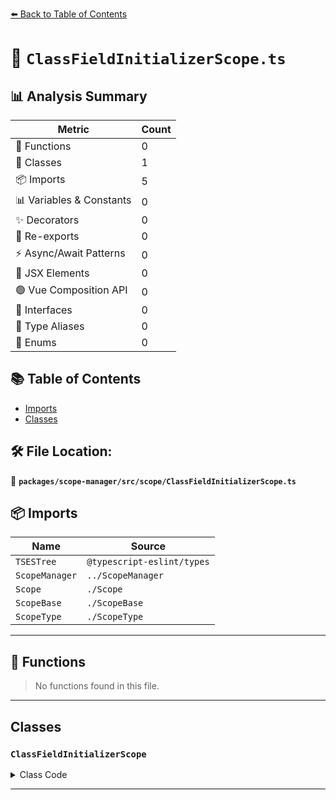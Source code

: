 [⬅️ Back to Table of Contents](../../../../index.md)

# 📄 `ClassFieldInitializerScope.ts`

## 📊 Analysis Summary

| Metric | Count |
|--------|-------|
| 🔧 Functions | 0 |
| 🧱 Classes | 1 |
| 📦 Imports | 5 |
| 📊 Variables & Constants | 0 |
| ✨ Decorators | 0 |
| 🔄 Re-exports | 0 |
| ⚡ Async/Await Patterns | 0 |
| 💠 JSX Elements | 0 |
| 🟢 Vue Composition API | 0 |
| 📐 Interfaces | 0 |
| 📑 Type Aliases | 0 |
| 🎯 Enums | 0 |

## 📚 Table of Contents

- [Imports](#imports)
- [Classes](#classes)

## 🛠️ File Location:
📂 **`packages/scope-manager/src/scope/ClassFieldInitializerScope.ts`**

## 📦 Imports

| Name | Source |
|------|--------|
| `TSESTree` | `@typescript-eslint/types` |
| `ScopeManager` | `../ScopeManager` |
| `Scope` | `./Scope` |
| `ScopeBase` | `./ScopeBase` |
| `ScopeType` | `./ScopeType` |


---

## 🔧 Functions

> No functions found in this file.


---

## Classes

### `ClassFieldInitializerScope`

<details><summary>Class Code</summary>

```ts
export class ClassFieldInitializerScope extends ScopeBase<
  ScopeType.classFieldInitializer,
  // the value expression itself is the block
  TSESTree.Expression,
  Scope
> {
  constructor(
    scopeManager: ScopeManager,
    upperScope: ClassFieldInitializerScope['upper'],
    block: ClassFieldInitializerScope['block'],
  ) {
    super(
      scopeManager,
      ScopeType.classFieldInitializer,
      upperScope,
      block,
      false,
    );
  }
}
```
</details>


---